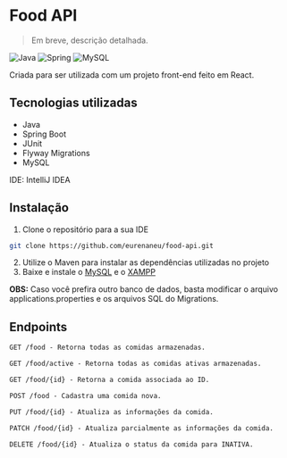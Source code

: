 # Food API

> Em breve, descrição detalhada.

![Java](https://img.shields.io/badge/java-%23ED8B00.svg?style=for-the-badge&logo=openjdk&logoColor=white)
![Spring](https://img.shields.io/badge/spring-%236DB33F.svg?style=for-the-badge&logo=spring&logoColor=white)
![MySQL](https://img.shields.io/badge/MySQL-00000F?style=for-the-badge&logo=mysql&logoColor=white)

Criada para ser utilizada com um projeto front-end feito em React.

## Tecnologias utilizadas

- Java
- Spring Boot
- JUnit
- Flyway Migrations
- MySQL

IDE: IntelliJ IDEA

## Instalação

1. Clone o repositório para a sua IDE
   
```bash
git clone https://github.com/eurenaneu/food-api.git
```

2. Utilize o Maven para instalar as dependências utilizadas no projeto
3. Baixe e instale o [MySQL](https://dev.mysql.com/downloads/workbench/) e o [XAMPP](https://www.apachefriends.org/pt_br/index.html)

**OBS:** Caso você prefira outro banco de dados, basta modificar o arquivo applications.properties e os arquivos SQL do Migrations.

## Endpoints
```markdown
GET /food - Retorna todas as comidas armazenadas.

GET /food/active - Retorna todas as comidas ativas armazenadas.

GET /food/{id} - Retorna a comida associada ao ID.

POST /food - Cadastra uma comida nova.

PUT /food/{id} - Atualiza as informações da comida.

PATCH /food/{id} - Atualiza parcialmente as informações da comida.

DELETE /food/{id} - Atualiza o status da comida para INATIVA.
```
